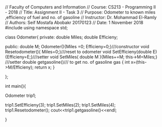 //                Faculty of Computers and Information
// Course:        CS213 - Programming II  - 2018
// Title:         Assignment II - Task 3
// Purpose:       Odometer to known miles ,efficiency of fuel and no. of gasoline
// Instructor:    Dr. Mohammad El-Ramly
// Authors:      Seif Mostafa Abobakr 20170123
// Date:          1 November 2018
#include <iostream>
using namespace std;


class Odometer{
private:
    double Miles;
    double Efficieny;

public:
 double M;
 Odometer(){Miles =0; Efficieny=0;}///constructor
 void Resetodometer(){ Miles=0;}///reset to odometer
 void SetEfficieny(double E){Efficieny=E;}///setter
 void SetMiles( double M ){Miles+=M; this->M=Miles;} ///setter
 double getgasoline()/// to get no. of gasoline gas
 {
 int x=(this->M/Efficieny);
 return x;
 }


};

int main(){

Odometer trip1;

trip1.SetEfficieny(3);
trip1.SetMiles(2);
trip1.SetMiles(4);
trip1.Resetodometer();
cout<<trip1.getgasoline()<<endl;

}

